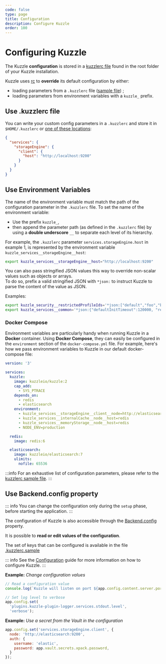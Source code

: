 ```yaml
---
code: false
type: page
title: Configuration
description: Configure Kuzzle
order: 100
---
```


# Configuring Kuzzle

The Kuzzle **configuration** is stored in a [kuzzlerc file](https://github.com/kuzzleio/kuzzle/blob/master/.kuzzlerc.sample) found in the root folder of your Kuzzle installation.

Kuzzle uses [rc](https://github.com/dominictarr/rc) to **override** its default configuration by either:

- loading parameters from a `.kuzzlerc` file ([sample file](https://github.com/kuzzleio/kuzzle/blob/master/.kuzzlerc.sample)) ;
- loading parameters from environment variables with a `kuzzle_` prefix.

## Use .kuzzlerc file

You can write your custom config parameters in a `.kuzzlerc` and store it in `$HOME/.kuzzlerc` or [one of these locations](https://github.com/dominictarr/rc/blob/master/README.md#standards):

```json
{
  "services": {
    "storageEngine": {
      "client": {
        "host": "http://localhost:9200"
      }
    }
  }
}
```

## Use Environment Variables

The name of the environment variable must match the path of the configuration parameter in the `.kuzzlerc` file. To set the name of the environment variable:

- Use the prefix `kuzzle_`,
- then append the parameter path (as defined in the `.kuzzlerc` file) by using a **double underscore** `__` to separate each level of its hierarchy.

For example, the `.kuzzlerc` parameter `services.storageEngine.host` in example 1, is represented by the environment variable `kuzzle_services__storageEngine__host`:

```bash
export kuzzle_services__storageEngine__host="http://localhost:9200"
```

You can also pass stringified JSON values this way to override non-scalar values such as objects or arrays.  
To do so, prefix a valid stringified JSON with `*json:` to instruct Kuzzle to parse the content of the value as JSON.

Examples:

```bash
export kuzzle_security__restrictedProfileIds='*json:["default","foo","bar"]'
export kuzzle_services__common='*json:{"defaultInitTimeout":120000, "retryInterval":1000}'
```

### Docker Compose

Environment variables are particularly handy when running Kuzzle in a **Docker** container. Using **Docker Compose**, they can easily be configured in the `environment` section of the `docker-compose.yml` file. For example, here's how we pass environment variables to Kuzzle in our default docker-compose file:

```yaml
version: '3'

services:
  kuzzle:
    image: kuzzleio/kuzzle:2
    cap_add:
      - SYS_PTRACE
    depends_on:
      - redis
      - elasticsearch
    environment:
      - kuzzle_services__storageEngine__client__node=http://elasticsearch:9200
      - kuzzle_services__internalCache__node__host=redis
      - kuzzle_services__memoryStorage__node__host=redis
      - NODE_ENV=production

  redis:
    image: redis:6

  elasticsearch:
    image: kuzzleio/elasticsearch:7
    ulimits:
      nofile: 65536
```

:::info
For an exhaustive list of configuration parameters, please refer to the [kuzzlerc sample file](https://github.com/kuzzleio/kuzzle/blob/master/.kuzzlerc.sample).
:::

## Use Backend.config property

<SinceBadge version="2.8.0" />
<CustomBadge type="error" text="Experimental: non-backward compatible changes or removal may occur in any future release."/>

::: info
You can change the configuration only during the `setup` phase, before starting the application.
::: 

The configuration of Kuzzle is also accessible through the [Backend.config](/core/2/framework/classes/backend-config) property.

It is possible to **read or edit values of the configuration**. 

The set of keys that can be configured is available in the file [.kuzzlerc.sample](https://github.com/kuzzleio/kuzzle/blob/master/.kuzzlerc.sample)

::: info
See the [Configuration](/core/2/guides/advanced/configuration) guide for more information on how to configure Kuzzle.
:::

**Example:** _Change configuration values_
```js
// Read a configuration value
console.log(`Kuzzle will listen on port ${app.config.content.server.port}`);

// Set log level to verbose
app.config.set(
  'plugins.kuzzle-plugin-logger.services.stdout.level', 
  'verbose');
```

**Example:** _Use a secret from the Vault in the configuration_
```js
app.config.set('services.storageEngine.client', {
  node: 'http://elasticsearch:9200',
  auth: {
    username: 'elastic',
    password: app.vault.secrets.xpack.password,
  }
});
```
